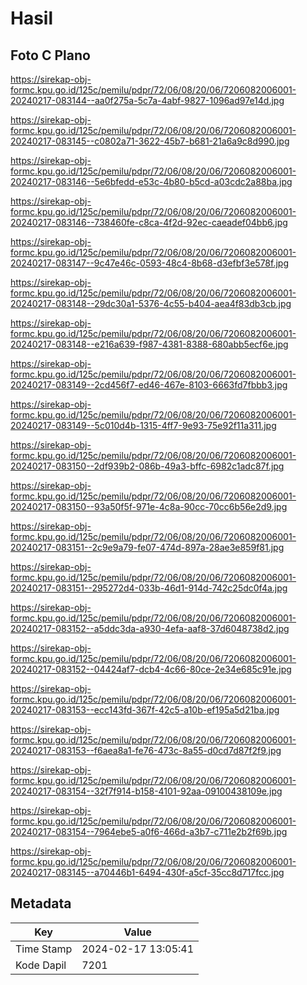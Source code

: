 # Hasil

## Foto C Plano

https://sirekap-obj-formc.kpu.go.id/125c/pemilu/pdpr/72/06/08/20/06/7206082006001-20240217-083144--aa0f275a-5c7a-4abf-9827-1096ad97e14d.jpg

https://sirekap-obj-formc.kpu.go.id/125c/pemilu/pdpr/72/06/08/20/06/7206082006001-20240217-083145--c0802a71-3622-45b7-b681-21a6a9c8d990.jpg

https://sirekap-obj-formc.kpu.go.id/125c/pemilu/pdpr/72/06/08/20/06/7206082006001-20240217-083146--5e6bfedd-e53c-4b80-b5cd-a03cdc2a88ba.jpg

https://sirekap-obj-formc.kpu.go.id/125c/pemilu/pdpr/72/06/08/20/06/7206082006001-20240217-083146--738460fe-c8ca-4f2d-92ec-caeadef04bb6.jpg

https://sirekap-obj-formc.kpu.go.id/125c/pemilu/pdpr/72/06/08/20/06/7206082006001-20240217-083147--9c47e46c-0593-48c4-8b68-d3efbf3e578f.jpg

https://sirekap-obj-formc.kpu.go.id/125c/pemilu/pdpr/72/06/08/20/06/7206082006001-20240217-083148--29dc30a1-5376-4c55-b404-aea4f83db3cb.jpg

https://sirekap-obj-formc.kpu.go.id/125c/pemilu/pdpr/72/06/08/20/06/7206082006001-20240217-083148--e216a639-f987-4381-8388-680abb5ecf6e.jpg

https://sirekap-obj-formc.kpu.go.id/125c/pemilu/pdpr/72/06/08/20/06/7206082006001-20240217-083149--2cd456f7-ed46-467e-8103-6663fd7fbbb3.jpg

https://sirekap-obj-formc.kpu.go.id/125c/pemilu/pdpr/72/06/08/20/06/7206082006001-20240217-083149--5c010d4b-1315-4ff7-9e93-75e92f11a311.jpg

https://sirekap-obj-formc.kpu.go.id/125c/pemilu/pdpr/72/06/08/20/06/7206082006001-20240217-083150--2df939b2-086b-49a3-bffc-6982c1adc87f.jpg

https://sirekap-obj-formc.kpu.go.id/125c/pemilu/pdpr/72/06/08/20/06/7206082006001-20240217-083150--93a50f5f-971e-4c8a-90cc-70cc6b56e2d9.jpg

https://sirekap-obj-formc.kpu.go.id/125c/pemilu/pdpr/72/06/08/20/06/7206082006001-20240217-083151--2c9e9a79-fe07-474d-897a-28ae3e859f81.jpg

https://sirekap-obj-formc.kpu.go.id/125c/pemilu/pdpr/72/06/08/20/06/7206082006001-20240217-083151--295272d4-033b-46d1-914d-742c25dc0f4a.jpg

https://sirekap-obj-formc.kpu.go.id/125c/pemilu/pdpr/72/06/08/20/06/7206082006001-20240217-083152--a5ddc3da-a930-4efa-aaf8-37d6048738d2.jpg

https://sirekap-obj-formc.kpu.go.id/125c/pemilu/pdpr/72/06/08/20/06/7206082006001-20240217-083152--04424af7-dcb4-4c66-80ce-2e34e685c91e.jpg

https://sirekap-obj-formc.kpu.go.id/125c/pemilu/pdpr/72/06/08/20/06/7206082006001-20240217-083153--ecc143fd-367f-42c5-a10b-ef195a5d21ba.jpg

https://sirekap-obj-formc.kpu.go.id/125c/pemilu/pdpr/72/06/08/20/06/7206082006001-20240217-083153--f6aea8a1-fe76-473c-8a55-d0cd7d87f2f9.jpg

https://sirekap-obj-formc.kpu.go.id/125c/pemilu/pdpr/72/06/08/20/06/7206082006001-20240217-083154--32f7f914-b158-4101-92aa-09100438109e.jpg

https://sirekap-obj-formc.kpu.go.id/125c/pemilu/pdpr/72/06/08/20/06/7206082006001-20240217-083154--7964ebe5-a0f6-466d-a3b7-c711e2b2f69b.jpg

https://sirekap-obj-formc.kpu.go.id/125c/pemilu/pdpr/72/06/08/20/06/7206082006001-20240217-083145--a70446b1-6494-430f-a5cf-35cc8d717fcc.jpg


## Metadata

| Key        | Value               |
| ---------- | ------------------- |
| Time Stamp | 2024-02-17 13:05:41 |
| Kode Dapil | 7201                |



